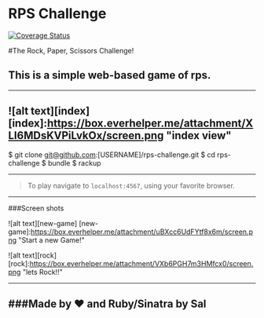 # RPS Challenge
[![Coverage Status](https://coveralls.io/repos/github/cyberplanner/rps-challenge/badge.svg?branch=master)](https://coveralls.io/github/cyberplanner/rps-challenge?branch=master)

#The Rock, Paper, Scissors Challenge!
## This is a simple web-based game of rps.
-----
![alt text][index]
[index]:https://box.everhelper.me/attachment/XLI6MDsKVPiLvkOx/screen.png "index view"
-------
$ git clone git@github.com:[USERNAME]/rps-challenge.git
$ cd rps-challenge
$ bundle
$ rackup

____
>To play navigate to `localhost:4567`, using your favorite browser.
------
###Screen shots

![alt text][new-game]
[new-game]:https://box.everhelper.me/attachment/uBXcc6UdFYtf8x6m/screen.png "Start a new Game!"

![alt text][rock]
[rock]:https://box.everhelper.me/attachment/VXb6PGH7m3HMfcx0/screen.png "lets Rock!!"

-----
###Made by :heart: and Ruby/Sinatra by Sal
-----
